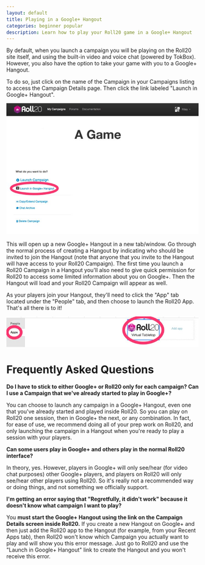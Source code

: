 ```yaml
---
layout: default
title: Playing in a Google+ Hangout
categories: beginner popular
description: Learn how to play your Roll20 game in a Google+ Hangout
---
```


By default, when you launch a campaign you will be playing on the Roll20 site itself, and using the built-in video and voice chat (powered by TokBox). However, you also have the option to take your game with you to a Google+ Hangout. 

To do so, just click on the name of the Campaign in your Campaigns listing to access the Campaign Details page. Then click the link labeled "Launch in Google+ Hangout". 

<img src="/images/gplusss1.jpg" />

This will open up a new Google+ Hangout in a new tab/window. Go through the normal process of creating a Hangout by indicating who should be invited to join the Hangout (note that anyone that you invite to the Hangout will have access to your Roll20 Campaign). The first time you launch a Roll20 Campaign in a Hangout you'll also need to give quick permission for Roll20 to access some limited information about you on Google+. Then the Hangout will load and your Roll20 Campaign will appear as well.

As your players join your Hangout, they'll need to click the "App" tab located under the "People" tab, and then choose to launch the Roll20 App. That's all there is to it!

<img src="/images/gplusss2.jpg" />

Frequently Asked Questions
==========================

**Do I have to stick to either Google+ or Roll20 only for each campaign? Can I use a Campaign that we've already started to play in Google+?**

You can choose to launch any campaign in a Google+ Hangout, even one that you've already started and played inside Roll20. So you can play on Roll20 one session, then in Google+ the next, or any combination. In fact, for ease of use, we recommend doing all of your prep work on Roll20, and only launching the campaign in a Hangout when you're ready to play a session with your players. 

**Can some users play in Google+ and others play in the normal Roll20 interface?**

In theory, yes. However, players in Google+ will only see/hear (for video chat purposes) other Google+ players, and players on Roll20 will only see/hear other players using Roll20. So it's really not a recommended way or doing things, and not something we officially support.

**I'm getting an error saying that "Regretfully, it didn't work" because it doesn't know what campaign I want to play?**

You **must start the Google+ Hangout using the link on the Campaign Details screen inside Roll20.** If you create a new Hangout on Google+ and then just add the Roll20 app to the Hangout (for example, from your Recent Apps tab), then Roll20 won't know which Campaign you actually want to play and will show you this error message. Just go to Roll20 and use the "Launch in Google+ Hangout" link to create the Hangout and you won't receive this error.